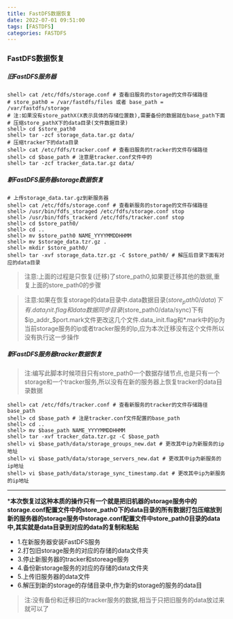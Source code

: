 ```yaml
---
title: FastDFS数据恢复
date: 2022-07-01 09:51:00
tags: [FASTDFS]
categories: FASTDFS
---
```


### FastDFS数据恢复

##### 旧FastDFS服务器

```
shell> cat /etc/fdfs/storage.conf # 查看旧服务的storage的文件存储路径
# store_path0 = /var/fastdfs/files 或者 base_path = /var/fastdfs/storage
# 注:如果没有store_pathX(X表示具体的存储位置数),需要备份的数据就在base_path下面
# 压缩store_pathX下的data目录(文件数据目录)
shell> cd $store_path0
shell> tar -zcf storage_data.tar.gz data/
# 压缩tracker下的data目录
shell> cat /etc/fdfs/tracker.conf # 查看旧服务的tracker的文件存储路径
shell> cd $base_path # 注意是tracker.conf文件中的
shell> tar -zcf tracker_data.tar.gz data/
```

##### 新FastDFS服务器storage数据恢复

```
# 上传storage_data.tar.gz到新服务器
shell> cat /etc/fdfs/storage.conf # 查看新服务的storage的文件存储路径
shell> /usr/bin/fdfs_storaged /etc/fdfs/storage.conf stop
shell> /usr/bin/fdfs_trackerd /etc/fdfs/tracker.conf stop
shell> cd $store_path0/
shell> cd ..
shell> mv $store_path0 NAME_YYYYMMDDHHMM
shell> mv $storage_data.tzr.gz .
shell> mkdir $store_path0/
shell> tar -xvf storage_data.tzr.gz -C $store_path0/ # 解压后目录下面有对应的data目录
```

> 注意:上面的过程是只恢复(迁移)了store_path0,如果要迁移其他的数据,重复上面的store_path0的步骤

> 注意:如果在恢复storage的data目录中.data数据目录($store_path0/data)下有.data_init.flag和data数据同步目录($store_path0/data/sync)下有$ip_addr_$port.mark文件更改这几个文件.data_init.flag和*.mark中的ip为当前storage服务的ip或者tracker服务的Ip,应为本次迁移没有这个文件所以没有执行这一步操作

##### 新FastDFS服务器tracker数据恢复

> 注:编写此脚本时候项目只有store_path0一个数据存储节点,也是只有一个storage和一个tracker服务,所以没有在新的服务器上恢复tracker的data目录数据

```
shell> cat /etc/fdfs/tracker.conf # 查看新服务的tracker的文件存储路径 base_path
shell> cd $base_path # 注是tracker.conf文件配置的base_path
shell> cd ..
shell> mv $base_path NAME_YYYYMMDDHHMM
shell> tar -xvf tracker_data.tzr.gz -C $base_path
shell> vi $base_path/data/storage_groups_new.dat # 更改其中ip为新服务的ip地址
shell> vi $base_path/data/storage_servers_new.dat # 更改其中ip为新服务的ip地址
shell> vi $base_path/data/storage_sync_timestamp.dat # 更改其中ip为新服务的ip地址
```

---

***本次恢复过这种本质的操作只有一个就是把旧机器的storage服务中的storage.conf配置文件中的store_path0下的data目录的所有数据打包压缩放到新的服务器的storage服务中storage.conf配置文件中store_path0目录的data中,其实就是data目录到对应的data的复制和粘贴**

- 1.在新服务器安装FastDFS服务 
- 2.打包旧storage服务的对应的存储的data文件夹 
- 3.停止新服务器的tracker和storeage服务 
- 4.备份新storage服务的对应的存储的data文件夹 
- 5.上传旧服务器的data文件 
- 6.解压到新的storage的存储目录中,作为新的storage的服务的data目

> 注:没有备份和迁移旧的tracker服务的数据,相当于只把旧服务的data放过来就可以了